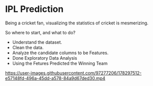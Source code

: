 # IPL Prediction

Being a cricket fan, visualizing the statistics of cricket is mesmerizing.

So where to start, and what to do?

- Understand the dataset.
- Clean the data.
- Analyze the candidate columns to be Features.
- Done Exploratory Data Analysis
- Using the Fetures Predicted the Winning Team


https://user-images.githubusercontent.com/97277206/178297512-e57148fd-496a-45dd-a578-84a9d67ded30.mp4


